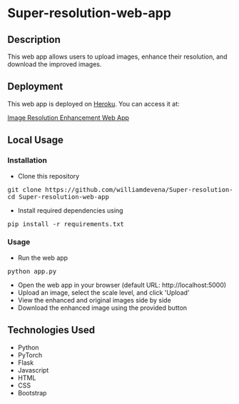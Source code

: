 # Super-resolution-web-app

## Description
This web app allows users to upload images, enhance their resolution, and download the improved images.

## Deployment

This web app is deployed on [Heroku](https://www.heroku.com/). You can access it at:

[Image Resolution Enhancement Web App](https://super-resolution-e3a021fe68a2.herokuapp.com/)


## Local Usage

### Installation
- Clone this repository
<pre>
git clone https://github.com/williamdevena/Super-resolution-web-app.git
cd Super-resolution-web-app
</pre>
- Install required dependencies using
<pre>
pip install -r requirements.txt
</pre>


### Usage
- Run the web app
<pre>
python app.py
</pre>
- Open the web app in your browser (default URL: http://localhost:5000)
- Upload an image, select the scale level, and click 'Upload'
- View the enhanced and original images side by side
- Download the enhanced image using the provided button


## Technologies Used
- Python
- PyTorch
- Flask
- Javascript
- HTML
- CSS
- Bootstrap
